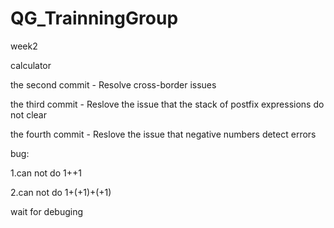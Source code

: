 # QG_TrainningGroup
week2

calculator

the second commit - Resolve cross-border issues

the third commit - Reslove the issue that the stack of postfix expressions do not clear

the fourth commit - Reslove the issue that negative numbers detect errors


bug:

1.can not do 1++1

2.can not do 1+(+1)+(+1)

wait for debuging

